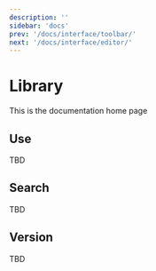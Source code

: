 ```yaml
---
description: ''
sidebar: 'docs'
prev: '/docs/interface/toolbar/'
next: '/docs/interface/editor/'
---
```


# Library

This is the documentation home page

## Use
TBD

## Search
TBD

## Version 
TBD